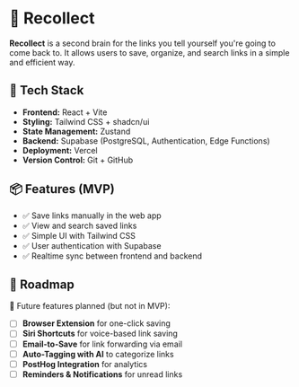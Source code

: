 # 🧠 Recollect  

**Recollect** is a second brain for the links you tell yourself you're going to come back to. It allows users to save, organize, and search links in a simple and efficient way.  

## 🚀 Tech Stack  
- **Frontend:** React + Vite  
- **Styling:** Tailwind CSS + shadcn/ui  
- **State Management:** Zustand  
- **Backend:** Supabase (PostgreSQL, Authentication, Edge Functions)  
- **Deployment:** Vercel  
- **Version Control:** Git + GitHub  

## 📦 Features (MVP)  
- ✅ Save links manually in the web app  
- ✅ View and search saved links  
- ✅ Simple UI with Tailwind CSS  
- ✅ User authentication with Supabase  
- ✅ Realtime sync between frontend and backend  

## 📌 Roadmap  
🚀 Future features planned (but not in MVP):  
- [ ] **Browser Extension** for one-click saving  
- [ ] **Siri Shortcuts** for voice-based link saving  
- [ ] **Email-to-Save** for link forwarding via email  
- [ ] **Auto-Tagging with AI** to categorize links  
- [ ] **PostHog Integration** for analytics  
- [ ] **Reminders & Notifications** for unread links  